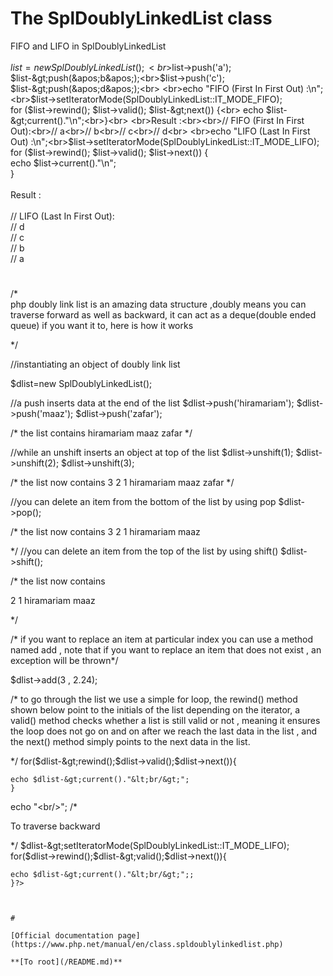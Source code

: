 # The SplDoublyLinkedList class



FIFO and LIFO in SplDoublyLinkedList<br><br>$list = new SplDoublyLinkedList();<br>$list-&gt;push(&apos;a&apos;);<br>$list-&gt;push(&apos;b&apos;);<br>$list-&gt;push(&apos;c&apos;);<br>$list-&gt;push(&apos;d&apos;);<br> <br>echo "FIFO (First In First Out) :\n";<br>$list-&gt;setIteratorMode(SplDoublyLinkedList::IT_MODE_FIFO);<br>for ($list-&gt;rewind(); $list-&gt;valid(); $list-&gt;next()) {<br>    echo $list-&gt;current()."\n";<br>}<br> <br>Result :<br><br>// FIFO (First In First Out):<br>// a<br>// b<br>// c<br>// d<br> <br>echo "LIFO (Last In First Out) :\n";<br>$list-&gt;setIteratorMode(SplDoublyLinkedList::IT_MODE_LIFO);<br>for ($list-&gt;rewind(); $list-&gt;valid(); $list-&gt;next()) {<br>    echo $list-&gt;current()."\n";<br>}<br> <br>Result :<br><br>// LIFO (Last In First Out):<br>// d<br>// c<br>// b<br>// a  

#

/*<br>php doubly link list is an amazing data structure ,doubly means you can traverse forward as well as backward, it can act as a deque(double ended queue) if you want it to,
here is how it works 

*/

//instantiating an object of doubly link list

$dlist=new SplDoublyLinkedList();

//a push inserts data at the end of the list 
$dlist-&gt;push(&apos;hiramariam&apos;);
$dlist-&gt;push(&apos;maaz&apos;);
$dlist-&gt;push(&apos;zafar&apos;);

/* the list contains
hiramariam
maaz
zafar
*/ 

//while an unshift inserts an object at top of the list
$dlist-&gt;unshift(1);
$dlist-&gt;unshift(2);
$dlist-&gt;unshift(3);

/* the list now contains
3
2
1
hiramariam
maaz
zafar
*/ 

//you can delete an item from the bottom of the list by using pop
$dlist-&gt;pop();

/* the list now contains
3
2
1
hiramariam
maaz

*/ 
//you can delete an item from the top of the list by using shift()
$dlist-&gt;shift();

/* the list now contains

2
1
hiramariam
maaz

*/ 

/* if you want to replace an item at particular index you can use a method named add , note that if you want to replace an item that does not exist , an exception will be thrown*/

$dlist-&gt;add(3 , 2.24);

/*
to go through the list we use a simple for loop, the rewind() method shown below point to the initials of the list depending on the iterator, a valid() method checks whether a list is still valid or not , meaning it ensures the loop does not go on and on after we reach the last data in the list , and the next() method simply points to the next data in the list.

*/
for($dlist-&gt;rewind();$dlist-&gt;valid();$dlist-&gt;next()){
    
    echo $dlist-&gt;current()."&lt;br/&gt;";
    }
echo "&lt;br/&gt;";
/*

To traverse backward 

*/
$dlist-&gt;setIteratorMode(SplDoublyLinkedList::IT_MODE_LIFO);
for($dlist-&gt;rewind();$dlist-&gt;valid();$dlist-&gt;next()){
    
    echo $dlist-&gt;current()."&lt;br/&gt;";;
    }?>
```
  

#

[Official documentation page](https://www.php.net/manual/en/class.spldoublylinkedlist.php)

**[To root](/README.md)**
